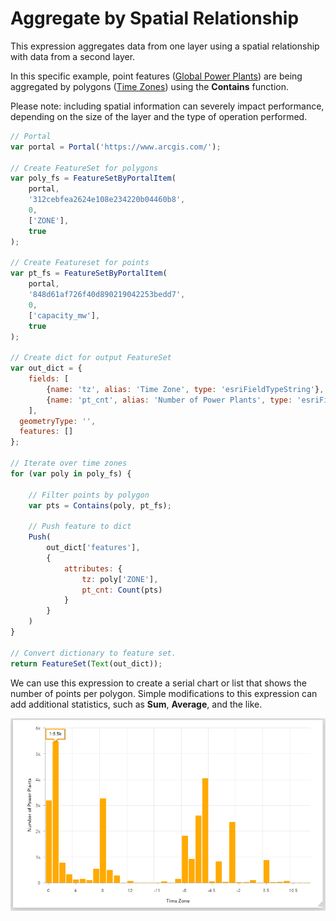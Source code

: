 # Aggregate by Spatial Relationship

This expression aggregates data from one layer using a spatial relationship with data from a second layer.

In this specific example, point features ([Global Power Plants](https://www.arcgis.com/home/item.html?id=848d61af726f40d890219042253bedd7)) are being aggregated by polygons ([Time Zones](https://www.arcgis.com/home/item.html?id=312cebfea2624e108e234220b04460b8)) using the **Contains** function.

Please note: including spatial information can severely impact performance, depending on the size of the layer and the type of operation performed.

```js
// Portal
var portal = Portal('https://www.arcgis.com/');

// Create FeatureSet for polygons
var poly_fs = FeatureSetByPortalItem(
    portal,
    '312cebfea2624e108e234220b04460b8',
    0,
    ['ZONE'],
    true
);

// Create Featureset for points
var pt_fs = FeatureSetByPortalItem(
    portal,
    '848d61af726f40d890219042253bedd7',
    0,
    ['capacity_mw'],
    true
);

// Create dict for output FeatureSet
var out_dict = {
    fields: [
        {name: 'tz', alias: 'Time Zone', type: 'esriFieldTypeString'},
        {name: 'pt_cnt', alias: 'Number of Power Plants', type: 'esriFieldTypeInteger'}
    ],
  geometryType: '',
  features: []
};

// Iterate over time zones
for (var poly in poly_fs) {

    // Filter points by polygon
    var pts = Contains(poly, pt_fs);

    // Push feature to dict
    Push(
        out_dict['features'],
        {
            attributes: {
                tz: poly['ZONE'],
                pt_cnt: Count(pts)
            }
        }
    )
}

// Convert dictionary to feature set.
return FeatureSet(Text(out_dict));
```

We can use this expression to create a serial chart or list that shows the number of points per polygon. Simple modifications to this expression can add additional statistics, such as **Sum**, **Average**, and the like.

![Serial chart](/dashboard_data/images/SpatialAggregation(SerialChart).png)
